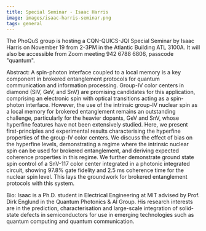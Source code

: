 ```yaml
---
title: Special Seminar - Isaac Harris
image: images/isaac-harris-seminar.png
tags: general
---
```


The PhoQuS group is hosting a CQN-QUICS-JQI Special Seminar by Isaac Harris on November 19 from 2-3PM in the Atlantic Building ATL 3100A. It will also be accessible from Zoom meeting 942 6788 6806, passcode "quantum".

Abstract: A spin-photon interface coupled to a local memory is a key component in brokered entanglement protocols for quantum communication and information processing. Group-IV color centers in diamond (SIV, GeV, and SnV) are promising candidates for this application, comprising an electronic spin with optical transitions acting as a spin-photon interface. However, the use of the intrinsic group-IV nuclear spin as a local memory for brokered entanglement remains an outstanding challenge, particularly for the heavier dopants, GeV and SnV, whose hyperfine features have not been extensively studied. Here, we present first-principles and experimental results characterising the hyperfine properties of the group-IV color centers. We discuss the effect of bias on the hyperfine levels, demonstrating a regime where the intrinsic nuclear spin can be used for brokered entanglement, and deriving expected coherence properties in this regime. We further demonstrate ground state spin control of a SnV-117 color center integrated in a photonic integrated circuit, showing 97.8% gate fidelity and 2.5 ms coherence time for the nuclear spin level. This lays the groundwork for brokered entanglement protocols with this system.

Bio: Isaac is a Ph.D. student in Electrical Engineering at MIT advised by Prof. Dirk Englund in the Quantum Photonics & Al Group. His research interests are in the prediction, characterisation and large-scale integration of solid-state defects in semiconductors for use in emerging technologies such as quantum computing and quantum communication.